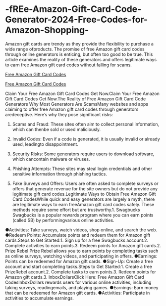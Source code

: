 # -fREe-Amazon-Gift-Card-Code-Generator-2024-Free-Codes-for-Amazon-Shopping-
Amazon gift cards are trendy as they provide the flexibility to purchase a wide range ofproducts. The promise of free Amazon gift card codes through online generators is enticing, but often too good to be true. This article examines the reality of these generators and offers legitimate ways to earn free Amazon gift card codes without falling for scams.

[Free Amazon Gift Card Codes](https://earnsters.com/amazon-gift-card-generator/)

[Free Amazon Gift Card Codes](https://earnsters.com/amazon-gift-card-generator/)

Claim Your Free Amazon Gift Card Codes Get Now.Claim Your Free Amazon Gift Card Codes Get Now.The Reality of Free Amazon Gift Card Code Generators Why Most Generators Are ScamsMany websites and apps claiming to offer free Amazon gift card codes through generators aredeceptive. Here’s why they pose significant risks:

1. Scams and Fraud: These sites often aim to collect personal information, which can thenbe sold or used maliciously.

2. Invalid Codes: Even if a code is generated, it is usually invalid or already used, leadingto disappointment.

3. Security Risks: Some generators require users to download software, which cancontain malware or viruses.

4. Phishing Attempts: These sites may steal login credentials and other sensitive information through phishing tactics.

5. Fake Surveys and Offers: Users are often asked to complete surveys or offers that generate revenue for the site owners but do not provide any legitimate gift card codes.Legitimate Ways to Obtain Free Amazon Gift Card CodesWhile quick and easy generators are largely a myth, there are legitimate ways to earn freeAmazon gift card codes safely. These methods require some effort but are trustworthy.1. Swagbucks Swagbucks is a popular rewards program where you can earn points (called SB) by performingvarious online activities.

●Activities: Take surveys, watch videos, shop online, and search the web.
●Redeem Points: Accumulate points and redeem them for Amazon gift cards.Steps to Get Started:1. Sign up for a free Swagbucks account.2. Complete activities to earn points.3. Redeem points for Amazon gift cards.2. Prize Rebel Prize Rebel allows you to earn points by completing tasks such as online surveys, watching videos, and participating in offers.
●Earnings: Points can be redeemed for Amazon gift cards.
●Sign-Up: Create a free account and start completing tasks.Steps to Get Started:1. Create a free PrizeRebel account.2. Complete tasks to earn points.3. Redeem points for Amazon gift cards.3. InboxDollarsClick Here: Free Amazon Gift Card CodesInboxDollars rewards users for various online activities, including taking surveys, readingemails, and playing games.
●Earnings: Earn money that can be redeemed for Amazon gift cards.
●Activities: Participate in activities to accumulate earnings.

